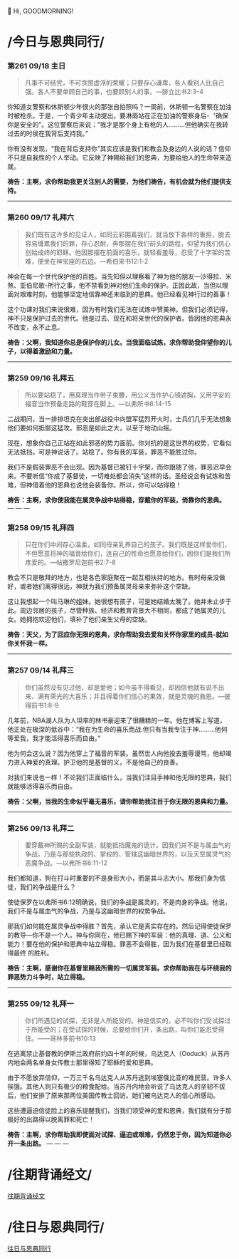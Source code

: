 👋 Hi, GOODMORNING!

# /今日与恩典同行/

### 第261 09/18 主日

>凡事不可结党，不可贪图虚浮的荣耀；只要存心谦卑，各人看别人比自己强。各人不要单顾自己的事，也要顾别人的事。—腓立比书2:3-4

你知道女警察和休斯顿少年很火的那张自拍照吗？一周前，休斯顿一名警察在加油时被枪杀。于是，一个青少年主动提出，要淋兩站在正在加油的警察身后-〝确保你是安全的”。这位警察后来说：“我才是那个身上有枪的人………但他确实在我转过去的时侯在我背后支持我。”

你有没有发现，“我在背后支持你”其实应该是我们和教会及身边的人说的话？信仰不只是自我性的个人举动。它反映了神赐给我们的恩典，为要给他人的生命带来造就。

**祷告：主啊，求你帮助我更关注别人的需要，为他们祷告，有机会就为他们提供支持。**
- - -

### 第260 09/17 礼拜六

>我们既有这许多的见证人，如同云彩围着我们，就当放下各样的重担，脱去容易缠累我们的罪，存心忍耐，奔那摆在我们前头的路程，仰望为我们信心创始成终的耶稣。他因那摆在前面的喜乐，就轻看羞辱，忍受了十字架的苦难，便坐在神宝座的右边。—希伯来书12:1-2

神会在每一个世代保护他的百姓。当先知但以理察看了神为他的朋友—沙得拉、米煞、亚伯尼歌-所行之事，他不禁看到神对他们生命的保护。正因此故，当但以理面对艰难时刻，他能够坚定地信靠神还未临到的恩典。他已经看见神行过的善事！

这个功课对我们来说很难，因为有时我们无法在试炼中赞美神。但我们必须记得，神不只是保护过去的世代。他是过去、现在和将来世代的保护者。皆因他的恩典永不改变，永不止息。

**祷告：父啊，我知道你总是保护你的儿女。当我面临试炼，求你帮助我仰望你的儿子，以得着激励和力量。**
- - -

### 第259 09/16 礼拜五

>所以要站稳了，用真理当作带子束腰，用公义当作护心镜遮胸，又用平安的福音当作预备走路的鞋穿在脚上。—以弗所书6:14-15

二战期问，当一排排坦克在突出部战役中向盟军猛烈开火时，士兵们几乎无法想象他们要如何抵御这猛攻。邪恶是如此之大，以至于地动山摇。

现在，想象你自己正站在如此邪恶的势力面前。你对抗的是这世界的权势，它看似无法抵挡。可是神说话了。站稳了。你有我的军装，罪恶不能胜过你。

我们不是假装罪恶不会出现。因为基督已被钉十宇架，而你跟随了他，罪恶迟早会来。不要听信“你成了基督徒，一切难处都会消失”这样的话。圣经说会有试炼和苦难，但神借着他的恩典也说他会装备你。所以，你可以站得稳！

**祷告：主啊，求你使我能在属灵争战中站得稳，穿戴你的军装，倚靠你的恩典。**
— — —
### 第258 09/15 礼拜四

>只在你们中间存心温柔，如同母亲乳养自己的孩子。我们既是这样爱你们，不但愿意将神的福音给你们，连自己的性命也愿意给你们，因你们是我们所疼爱的。—帖撒罗尼迦前书2:7-8

教会不只是敬拜的地方，也是各色家庭聚在一起互相扶持的地方。有时母亲没做好，或者她们离得很远，神就为我们预备属灵母亲来弥补这个空缺。

这让我想起一个叫马琳的姐妹。她很想有孩子，可是她结婚太晚了。她并未止步于此。周边邻居的孩子，尽管种族、经济和教育背景大不相同，都成了她属灵的儿女。她拥抱欢迎他们，填补了他们亲生父母的空缺。

**祷告：天父，为了回应你无限的恩典，求你帮助我去爱和关怀你家里的成员-就如你关怀我一样。**
- - -

### 第257 09/14 礼拜三

>你们虽然没有见过他，却是爱他；如今虽不得看见，却因信他就有说不出来、满有荣光的大喜乐；并且得着你们信心的果效，就是灵魂的救恩。—彼得前书1:8-9

几年前，NBA湖人队为人坦率的林书豪迎来了很糟糕的一年。他在博客上写道，他正处在极深的低谷中：“我在为生命的喜乐而战.但只有当我专注于神………他何等爱我，我才能活得喜乐而自由。”

他为何会这么说？因为他穿上了福音的军装。虽然世人向他投去羞辱谩骂，他却竭力进入神爱的真理。护卫他的是基督的义，不是他自己的良善。

对我们来说也一样！不论我们正面临什么，当我们注目手神和他无限的恩典，我们就能够活得喜乐而自由。

**祷告：父啊，当我的生命似乎毫无喜乐，请你帮助我注目于你无限的恩典和力量。**
- - -

### 第256 09/13 礼拜二

>要穿戴神所赐的全副军装，就能抵挡魔鬼的诡计。因我们并不是与属血气的争战，乃是与那些执政的、掌权的、管辖这幽暗世界的，以及天空属灵气的恶魔争战。—以弗所书6:11-12

我们都知道，狗在打斗时重要的不是身形大小，而是其斗志大小。那我们身为信徒，我们的争战是什么？

使徒保罗在以弗所书6:12明确说，我们的争战是属灵的，不是肉身的争战。他说，我们不是与属血气的争战，乃是与这幽暗世界的权势争战。

那我们如何能在属灵争战中得胜？首先，承认它是真实存在的。然后记得使徒保罗的教导—你不是一个人。神与你同在，他已赐下神的军装：他的真理、道、公义和能力！要在他的保护和恩典中站立得稳。罪恶不会得胜，因为我们在基督里已经取得最终
的胜利。

**祷告：主啊，感谢你在基督里赐我所需的一切属灵军装。求你帮助我在与环绕我的罪恶势力斗争时，站立得稳。**
- - -

### 第255 09/12 礼拜一

>你们所遇见的试探，无非是人所能受的。神是信实的，必不叫你们受试探过于所能受的；在受试探的时候，总要给你们开，条出路，叫你们能忍受得住。——哥林多前书10:13

在逃离禁止基督教的伊斯兰政府前约四十年的时候，乌达克人（Ooduck）从苏丹内地会两名单身女传教士那里得知了耶稣的爱和恩典。

由于不愿放弃信仰，一万三千名乌达克人从苏丹逃到埃塞俄比亚的难民营。许多人挨饿。其他人则只有极少的粮食配给。当苏丹内地会听说了乌达克人的坚韧不拔后，他们安排了原来那两位美国传教士回访。她们被乌达克人的信心所感动。

这些遭逼迫信徒脸上的喜乐提醒我们，当我们领受神的爱和恩典，我们就有分于那极好的出路得以脱离罪和死亡！

**祷告：主啊，求你帮助我即使面对试探、逼迫或艰难，仍然忠于你，因为知道你必开一条出路。**
— — —

# /往期背诵经文/

[往期背诵经文](https://github.com/GOODNEWSNOW/GOODNEWSNOW/blob/main/past%20scripture.md)

# /往日与恩典同行/

[往日与恩典同行](https://github.com/GOODNEWSNOW/GOODNEWSNOW/blob/main/past%20food.md)
